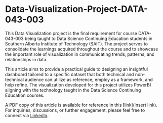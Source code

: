 # Data-Visualization-Project-DATA-043-003

This Data Visualization project is the final requirement for course DATA-043-003 being taught to Data Science Continuing Education students in Southern Alberta Institute of Technology (SAIT).  The project serves to consolidate the learnings acquired throughout the course and to showcase the important role of visualization in communicating trends, patterns, and relationships in data.

This article aims to provide a practical guide to designing an insightful dashboard tailored to a specific dataset that both technical and non-technical audience can utilize as reference, employ as a framework, and help refine. The visualization developed for this project utilizes PowerBI aligning with the technology taught in the Data Science Continuing Education courses.

A PDF copy of this article is available for reference in this [link](insert link). For inquiries, discussions, or further engagement, please feel free to connect via [LinkedIn](https://www.linkedin.com/in/shara-vanessa-pineda/).
